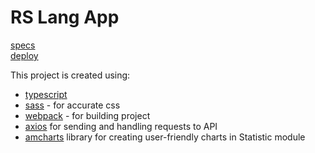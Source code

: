 # RS Lang App
[specs](https://github.com/rolling-scopes-school/tasks/blob/master/tasks/stage-2/rs-lang/rslang.md)<br>
[deploy](https://rslang-vermilion2020.netlify.app/#/)

This project is created using:
* [typescript](https://www.typescriptlang.org/)
* [sass](https://sass-lang.com/) - for accurate css
* [webpack](https://webpack.js.org/) - for building project
* [axios](https://github.com/axios/axios) for sending and handling requests to API
* [amcharts](https://www.amcharts.com/) library for creating user-friendly charts in Statistic module 